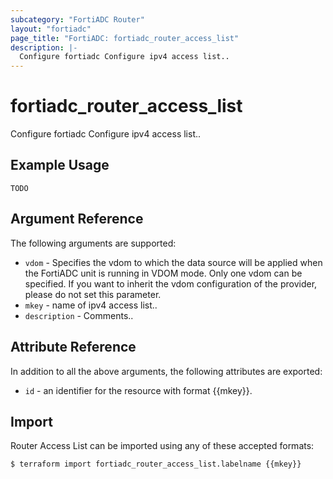 ```yaml
---
subcategory: "FortiADC Router"
layout: "fortiadc"
page_title: "FortiADC: fortiadc_router_access_list"
description: |-
  Configure fortiadc Configure ipv4 access list..
---
```


# fortiadc_router_access_list
Configure fortiadc Configure ipv4 access list..

## Example Usage
```hcl
TODO
```

## Argument Reference

The following arguments are supported:

* `vdom` - Specifies the vdom to which the data source will be applied when the FortiADC unit is running in VDOM mode. Only one vdom can be specified. If you want to inherit the vdom configuration of the provider, please do not set this parameter.
* `mkey` - name of ipv4 access list..
* `description` - Comments.. 



## Attribute Reference

In addition to all the above arguments, the following attributes are exported:
* `id` - an identifier for the resource with format {{mkey}}.

## Import
 Router Access List can be imported using any of these accepted formats:
```
$ terraform import fortiadc_router_access_list.labelname {{mkey}}
```
